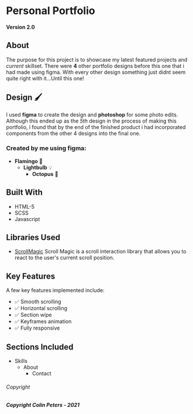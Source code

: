 # Personal Portfolio

**Version 2.0**

## About

The purpose for this project is to showcase my latest featured projects and *current* skillset.  There were **4** other portfolio designs before this one that i had made using figma. With every other design something just didnt seem quite right with it...Until this one!

## Design :paintbrush: 

I used **figma** to create the design and **photoshop** for some photo edits.  Although this ended up as the *5th* design in the process of making this portfolio, i found that by the end of the finished product i had incorporated components from the other 4 designs into the final one.

### Created by me using figma:

- **Flamingo** :flamingo:
  - **Lightbulb** :bulb:
    - **Octopus** :octopus:

## Built With 

* HTML-5
* SCSS
* Javascript

## Libraries Used

* [ScrollMagic](https://scrollmagic.io/)  Scroll Magic is a scroll interaction library that allows you to react to the user's current scroll position.

## Key Features

A few key features implemented include:
- :white_check_mark: Smooth scrolling
- :white_check_mark: Horizontal scrolling
- :white_check_mark: Section wipe
- :white_check_mark: Keyframes animation
- :white_check_mark: Fully responsive

## Sections Included

- Skills
  - About
    - Contact

###### Copyright

***Copyright Colin Peters - 2021***
